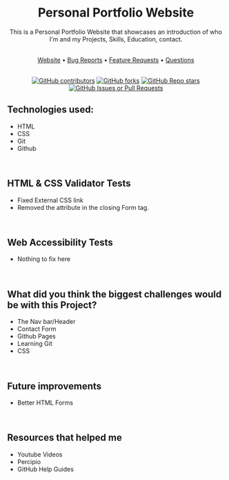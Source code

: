<h1 align="center">Personal Portfolio Website</h1>
<p align="center">This is a Personal Portfolio Website that showcases an introduction of who I'm and my Projects, Skills, Education, contact.</p> <br/>

<div align="center">
<a href="https://jonydevelops.github.io/">Website</a> • <a href="https://github.com/JonyDevelops/JonyDevelops.github.io/issues/new">Bug Reports</a> • <a href="https://github.com/JonyDevelops/JonyDevelops.github.io/issues/new">Feature Requests</a> • <a href="https://github.com/JonyDevelops/JonyDevelops.github.io/issues/new">Questions</a>
</div>
<br/>

<div align="center">
   
[![GitHub contributors](https://img.shields.io/github/contributors/JonyDevelops/JonyDevelops.github.io?style=flat-square&labelColor=Gray&color=yellow)](https://github.com/JonyDevelops/JonyDevelops.github.io/graphs/contributors)
[![GitHub forks](https://img.shields.io/github/forks/JonyDevelops/JonyDevelops.github.io?style=flat-square&labelColor=gray&color=blue)](https://github.com/JonyDevelops/JonyDevelops.github.io/forks)
[![GitHub Repo stars](https://img.shields.io/github/stars/JonyDevelops/JonyDevelops.github.io?style=flat-square&labelColor=gray&color=blue)](https://github.com/JonyDevelops/JonyDevelops.github.io/stargazers)
[![GitHub Issues or Pull Requests](https://img.shields.io/github/issues/JonyDevelops/JonyDevelops.github.io?style=flat-square&labelColor=gray&color=red)](https://github.com/JonyDevelops/JonyDevelops.github.io/issues)






</div>

## Technologies used: 
- HTML
- CSS
- Git
- Github
<br/>

## HTML & CSS Validator Tests
- Fixed External CSS link
- Removed the attribute in the closing Form tag.
<br/>

## Web Accessibility Tests
- Nothing to fix here
<br/>

## What did you think the biggest challenges would be with this Project?
- The Nav bar/Header
- Contact Form 
- Github Pages
- Learning Git
- CSS
<br/>

## Future improvements
- Better HTML Forms
<br/>

## Resources that helped me
- Youtube Videos
- Percipio
- GitHub Help Guides
<br/>

   


